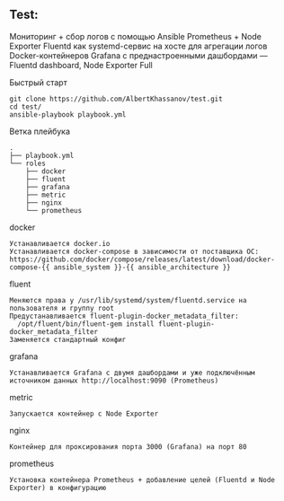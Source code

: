 ## Test:
Мониторинг + сбор логов с помощью Ansible
Prometheus + Node Exporter
Fluentd как systemd-сервис на хосте для агрегации логов Docker-контейнеров
Grafana с преднастроенными дашбордами — Fluentd dashboard, Node Exporter Full

Быстрый старт
```
git clone https://github.com/AlbertKhassanov/test.git
cd test/
ansible-playbook playbook.yml
```
Ветка плейбука
```
.
├── playbook.yml
└── roles
    ├── docker 
    ├── fluent 
    ├── grafana 
    ├── metric 
    ├── nginx
    └── prometheus 
```
docker
```
Устанавливается docker.io  
Устанавливается docker-compose в зависимости от поставщика ОС:
https://github.com/docker/compose/releases/latest/download/docker-compose-{{ ansible_system }}-{{ ansible_architecture }}

```
fluent
```
Меняются права у /usr/lib/systemd/system/fluentd.service на пользователя и группу root  
Предустанавливается fluent-plugin-docker_metadata_filter:
  /opt/fluent/bin/fluent-gem install fluent-plugin-docker_metadata_filter  
Заменяется стандартный конфиг
```
grafana
```
Устанавливается Grafana с двумя дашбордами и уже подключённым источником данных http://localhost:9090 (Prometheus)
```
metric
```
Запускается контейнер с Node Exporter
```
nginx
```
Контейнер для проксирования порта 3000 (Grafana) на порт 80
```
prometheus
```
Установка контейнера Prometheus + добавление целей (Fluentd и Node Exporter) в конфигурацию
```
